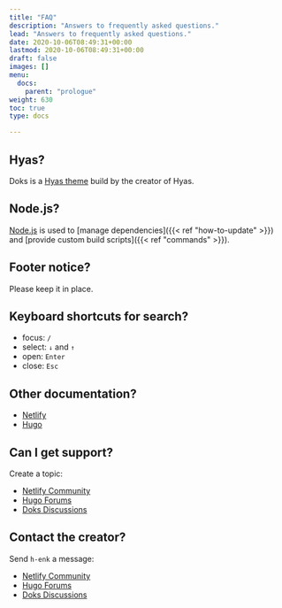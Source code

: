 ```yaml
---
title: "FAQ"
description: "Answers to frequently asked questions."
lead: "Answers to frequently asked questions."
date: 2020-10-06T08:49:31+00:00
lastmod: 2020-10-06T08:49:31+00:00
draft: false
images: []
menu:
  docs:
    parent: "prologue"
weight: 630
toc: true
type: docs

---
```


## Hyas?

Doks is a [Hyas theme](https://gethyas.com/themes/) build by the creator of Hyas.

## Node.js?

[Node.js](https://nodejs.org/) is used to [manage dependencies]({{< ref "how-to-update" >}}) and [provide custom build scripts]({{< ref "commands" >}}).

## Footer notice?

Please keep it in place.

## Keyboard shortcuts for search?

- focus: `/`
- select: `↓` and `↑`
- open: `Enter`
- close: `Esc`

## Other documentation?

- [Netlify](https://docs.netlify.com/)
- [Hugo](https://gohugo.io/documentation/)

## Can I get support?

Create a topic:

- [Netlify Community](https://community.netlify.com/)
- [Hugo Forums](https://discourse.gohugo.io/)
- [Doks Discussions](https://github.com/h-enk/doks/discussions)

## Contact the creator?

Send `h-enk` a message:

- [Netlify Community](https://community.netlify.com/)
- [Hugo Forums](https://discourse.gohugo.io/)
- [Doks Discussions](https://github.com/h-enk/doks/discussions)
